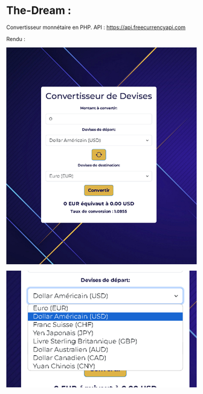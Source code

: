 # The-Dream :

Convertisseur monnétaire en PHP.
API : https://api.freecurrencyapi.com

Rendu :

![currency-converter](printscreen.png "rendu")

![print-currency](printscreencurrency.png "currency")